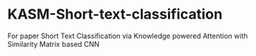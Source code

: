# KASM-Short-text-classification
For paper Short Text Classification via Knowledge powered Attention with Similarity Matrix based CNN 
